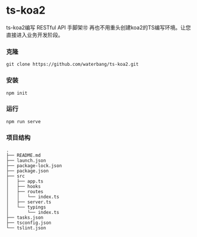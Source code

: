 # ts-koa2
ts-koa2编写 RESTful API 手脚架🉑️
再也不用重头创建koa2的TS编写环境。让您直接进入业务开发阶段。

### 克隆
``` shell
git clone https://github.com/waterbang/ts-koa2.git
```

### 安装
``` shell
npm init
```


### 运行
``` shell
npm run serve 
```


### 项目结构
```shell
.
├── README.md
├── launch.json
├── package-lock.json
├── package.json
├── src
│   ├── app.ts
│   ├── hooks
│   ├── routes
│   │   └── index.ts
│   ├── server.ts
│   └── typings
│       └── index.ts
├── tasks.json
├── tsconfig.json
└── tslint.json
```


<!-- ### 把Hub转换为web模型

pip install tensorflowjs

```shell
tensorflowjs_converter \
    --input_format=tf_saved_model \
    --output_node_names='models/ssd_mobilenet_v2_2/Rpsate_2' \
    --saved_model_tags=serve \
    models/ssd_mobilenet_v2_2 \         # 本地模型地址   
    models/ssd_mobilenet_v2_2/web_model # 模型保存地址
``` -->